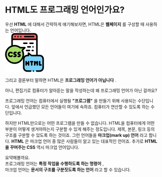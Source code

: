 # HTML도 프로그래밍 언어인가요?

우선 __HTML__ 에 대해서 간략하게 얘기해보자면, HTML은 __웹페이지__ 를 구성할 때 사용하는 언어입니다.  
![html](./img/html.png)  

그리고 결론부터 말하면 HTML은 __프로그래밍 언어가 아닙니다__ .

아니, 편집기로 컴퓨터가 알아듣는 말을 작성하는데 왜 프로그래밍 언어가 아닌 걸까요?  

프로그래밍 언어는 컴퓨터에서 실행될 __"프로그램"__ 을 만들기 위해 사용되는 수단입니다. 앞에서 언급했던 모든 언어들이 여기에 속하죠. 컴퓨터가 연산할 수 있도록 하는 수단입니다.

하지만 HTML만으로는 어떤 프로그램을 만들 수 없습니다. HTML을 컴퓨터에게 어떤 부분이 어떻게 생겨야하는지 구분할 수 있게 해주는 정도입니다. 제목, 본문, 링크 등의 구조를 구분할 수 있도록 하는 것이죠. 그런 언어들을 __마크업(mark up) 언어__ 라고 합니다. __HTML__ 은 마크업 언어 중 많은 사람들이 알고 있는 대표적인 언어죠. 추가로 __HTML을 꾸며주는 CSS__ 역시 마크업 언어입니다.

요약해볼까요.  
프로그래밍 언어는 __특정 작업을 수행하도록 하는 명령어__ ,  
마크업 언어는 __문서의 구조를 구분짓도록 하는 언어__ 라고 할 수 있습니다.
